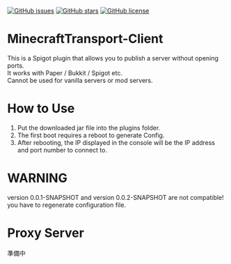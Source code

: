 [![GitHub issues](https://img.shields.io/github/issues/RezxisNetwork/MinecraftTransport-Client?style=for-the-badge)](https://github.com/RezxisNetwork/MinecraftTransport-Client/issues)
[![GitHub stars](https://img.shields.io/github/stars/RezxisNetwork/MinecraftTransport-Client?style=for-the-badge)](https://github.com/RezxisNetwork/MinecraftTransport-Client/stargazers)
[![GitHub license](https://img.shields.io/github/license/RezxisNetwork/MinecraftTransport-Client?style=for-the-badge)](https://github.com/RezxisNetwork/MinecraftTransport-Client)
# MinecraftTransport-Client
This is a Spigot plugin that allows you to publish a server without opening ports.  
It works with Paper / Bukkit / Spigot etc.  
Cannot be used for vanilla servers or mod servers.

# How to Use
1. Put the downloaded jar file into the plugins folder.
2. The first boot requires a reboot to generate Config.
3. After rebooting, the IP displayed in the console will be the IP address and port number to connect to.

# WARNING
version 0.0.1-SNAPSHOT and version 0.0.2-SNAPSHOT are not compatible!  
you have to regenerate configuration file.

# Proxy Server
準備中
